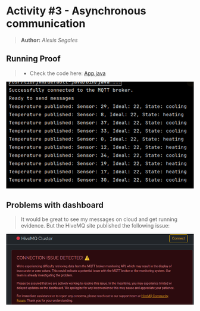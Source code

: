 # Activity #3 - Asynchronous communication
> **Author:** *Alexis Segales*

## Running Proof

> * Check the code here: [App.java](device/src/main/java/App.java)

![](img.png)

## Problems with dashboard
> It would be great to see my messages on cloud and get running evidence. But the HiveMQ site published the following issue:

![](issue.png)